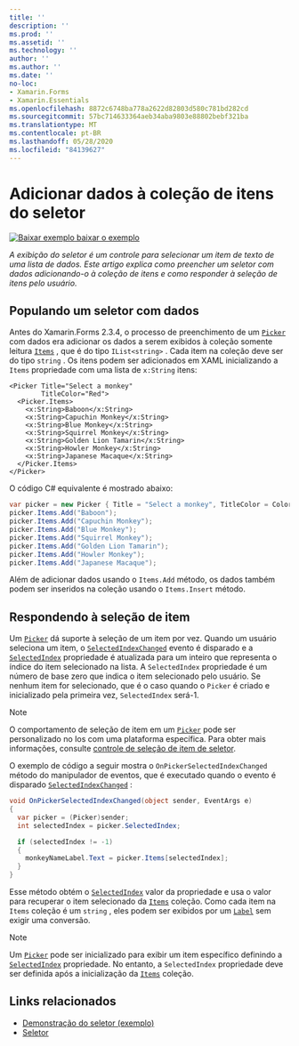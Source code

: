 ```yaml
---
title: ''
description: ''
ms.prod: ''
ms.assetid: ''
ms.technology: ''
author: ''
ms.author: ''
ms.date: ''
no-loc:
- Xamarin.Forms
- Xamarin.Essentials
ms.openlocfilehash: 8872c6748ba778a2622d82803d580c781bd282cd
ms.sourcegitcommit: 57bc714633364aeb34aba9803e88802bebf321ba
ms.translationtype: MT
ms.contentlocale: pt-BR
ms.lasthandoff: 05/28/2020
ms.locfileid: "84139627"
---
```

# <a name="adding-data-to-a-pickers-items-collection"></a>Adicionar dados à coleção de itens do seletor

[![Baixar exemplo ](~/media/shared/download.png) baixar o exemplo](https://docs.microsoft.com/samples/xamarin/xamarin-forms-samples/userinterface-pickerdemo)

_A exibição do seletor é um controle para selecionar um item de texto de uma lista de dados. Este artigo explica como preencher um seletor com dados adicionando-o à coleção de itens e como responder à seleção de itens pelo usuário._

## <a name="populating-a-picker-with-data"></a>Populando um seletor com dados

Antes do Xamarin.Forms 2.3.4, o processo de preenchimento de um [`Picker`](xref:Xamarin.Forms.Picker) com dados era adicionar os dados a serem exibidos à coleção somente leitura [`Items`](xref:Xamarin.Forms.Picker.Items) , que é do tipo `IList<string>` . Cada item na coleção deve ser do tipo `string` . Os itens podem ser adicionados em XAML inicializando a `Items` propriedade com uma lista de `x:String` itens:

```xaml
<Picker Title="Select a monkey"
        TitleColor="Red">
  <Picker.Items>
    <x:String>Baboon</x:String>
    <x:String>Capuchin Monkey</x:String>
    <x:String>Blue Monkey</x:String>
    <x:String>Squirrel Monkey</x:String>
    <x:String>Golden Lion Tamarin</x:String>
    <x:String>Howler Monkey</x:String>
    <x:String>Japanese Macaque</x:String>
  </Picker.Items>
</Picker>
```

O código C# equivalente é mostrado abaixo:

```csharp
var picker = new Picker { Title = "Select a monkey", TitleColor = Color.Red };
picker.Items.Add("Baboon");
picker.Items.Add("Capuchin Monkey");
picker.Items.Add("Blue Monkey");
picker.Items.Add("Squirrel Monkey");
picker.Items.Add("Golden Lion Tamarin");
picker.Items.Add("Howler Monkey");
picker.Items.Add("Japanese Macaque");
```

Além de adicionar dados usando o `Items.Add` método, os dados também podem ser inseridos na coleção usando o `Items.Insert` método.

## <a name="responding-to-item-selection"></a>Respondendo à seleção de item

Um [`Picker`](xref:Xamarin.Forms.Picker) dá suporte à seleção de um item por vez. Quando um usuário seleciona um item, o [`SelectedIndexChanged`](xref:Xamarin.Forms.Picker.SelectedIndexChanged) evento é disparado e a [`SelectedIndex`](xref:Xamarin.Forms.Picker.SelectedIndex) propriedade é atualizada para um inteiro que representa o índice do item selecionado na lista. A `SelectedIndex` propriedade é um número de base zero que indica o item selecionado pelo usuário. Se nenhum item for selecionado, que é o caso quando o `Picker` é criado e inicializado pela primeira vez, `SelectedIndex` será-1.

> [!NOTE]
> O comportamento de seleção de item em um [`Picker`](xref:Xamarin.Forms.Picker) pode ser personalizado no Ios com uma plataforma específica. Para obter mais informações, consulte [controle de seleção de item de seletor](~/xamarin-forms/platform/ios/picker-selection.md).

O exemplo de código a seguir mostra o `OnPickerSelectedIndexChanged` método do manipulador de eventos, que é executado quando o evento é disparado [`SelectedIndexChanged`](xref:Xamarin.Forms.Picker.SelectedIndexChanged) :

```csharp
void OnPickerSelectedIndexChanged(object sender, EventArgs e)
{
  var picker = (Picker)sender;
  int selectedIndex = picker.SelectedIndex;

  if (selectedIndex != -1)
  {
    monkeyNameLabel.Text = picker.Items[selectedIndex];
  }
}
```

Esse método obtém o [`SelectedIndex`](xref:Xamarin.Forms.Picker.SelectedIndex) valor da propriedade e usa o valor para recuperar o item selecionado da [`Items`](xref:Xamarin.Forms.Picker.Items) coleção. Como cada item na `Items` coleção é um `string` , eles podem ser exibidos por um [`Label`](xref:Xamarin.Forms.Label) sem exigir uma conversão.

> [!NOTE]
> Um [`Picker`](xref:Xamarin.Forms.Picker) pode ser inicializado para exibir um item específico definindo a [`SelectedIndex`](xref:Xamarin.Forms.Picker.SelectedIndex) propriedade. No entanto, a `SelectedIndex` propriedade deve ser definida após a inicialização da [`Items`](xref:Xamarin.Forms.Picker.Items) coleção.

## <a name="related-links"></a>Links relacionados

- [Demonstração do seletor (exemplo)](https://docs.microsoft.com/samples/xamarin/xamarin-forms-samples/userinterface-pickerdemo)
- [Seletor](xref:Xamarin.Forms.Picker)
